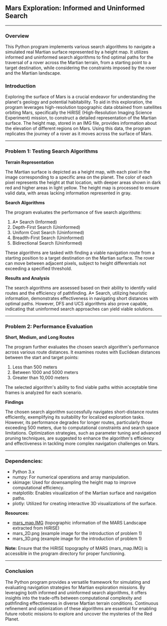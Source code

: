 ## Mars Exploration: Informed and Uninformed Search

---

### Overview

This Python program implements various search algorithms to navigate a simulated real Martian surface represented by a height map. It utilizes informed and uninformed search algorithms to find optimal paths for the traversal of a rover across the Martian terrain, from a starting point to a target destination, while considering the constraints imposed by the rover and the Martian landscape.

### Introduction

Exploring the surface of Mars is a crucial endeavor for understanding the planet's geology and potential habitability. To aid in this exploration, the program leverages high-resolution topographic data obtained from satellites orbiting Mars, specifically the HiRISE (High-Resolution Imaging Science Experiment) mission, to construct a detailed representation of the Martian surface. The height map, stored in an IMG file, provides information about the elevation of different regions on Mars. Using this data, the program replicates the journey of a rover as it moves across the surface of Mars.

---

### Problem 1: Testing Search Algorithms

**Terrain Representation**

The Martian surface is depicted as a height map, with each pixel in the image corresponding to a specific area on the planet. The color of each pixel represents the height at that location, with deeper areas shown in dark red and higher areas in light yellow. The height map is processed to ensure valid data, with areas lacking information represented in gray.

**Search Algorithms**

The program evaluates the performance of five search algorithms:

1. A* Search (Informed)
2. Depth-First Search (Uninformed)
3. Uniform Cost Search (Uninformed)
4. Breadth-First Search (Uninformed)
5. Bidirectional Search (Uninformed)

These algorithms are tasked with finding a viable navigation route from a starting position to a target destination on the Martian surface. The rover can move between adjacent pixels, subject to height differentials not exceeding a specified threshold.

**Results and Analysis**

The search algorithms are assessed based on their ability to identify valid routes and the efficiency of pathfinding. A* Search, utilizing heuristic information, demonstrates effectiveness in navigating short distances with optimal paths. However, DFS and UCS algorithms also prove capable, indicating that uninformed search approaches can yield viable solutions.

---

### Problem 2: Performance Evaluation

**Short, Medium, and Long Routes**

The program further evaluates the chosen search algorithm's performance across various route distances. It examines routes with Euclidean distances between the start and target points:

1. Less than 500 meters
2. Between 1000 and 5000 meters
3. Greater than 10,000 meters

The selected algorithm's ability to find viable paths within acceptable time frames is analyzed for each scenario.

**Findings**

The chosen search algorithm successfully navigates short-distance routes efficiently, exemplifying its suitability for localized exploration tasks. However, its performance degrades for longer routes, particularly those exceeding 500 meters, due to computational constraints and search space limitations. Optimization strategies, such as parameter tuning and advanced pruning techniques, are suggested to enhance the algorithm's efficiency and effectiveness in tackling more complex navigation challenges on Mars.

---

### Dependencies:
- Python 3.x
- numpy: For numerical operations and array manipulation.
- skimage: Used for downsampling the height map to improve computational efficiency.
- matplotlib: Enables visualization of the Martian surface and navigation paths.
- plotly: Utilized for creating interactive 3D visualizations of the surface.

**Resources:**
- [mars_map.IMG](https://drive.google.com/file/d/1BgLp5tIhpV_7NqhkYPgSOZj0MbB4VasI/view?usp=share_link) (topographic information of the MARS Landscape extracted from HiRISE)
- mars_2D.png (example image for the introduction of problem 1)
- mars_3D.png (example image for the introduction of problem 1)

**Note:** Ensure that the HiRISE topography of MARS (mars_map.IMG) is accessible in the program directory for proper functioning.

---

### Conclusion

The Python program provides a versatile framework for simulating and evaluating navigation strategies for Martian exploration missions. By leveraging both informed and uninformed search algorithms, it offers insights into the trade-offs between computational complexity and pathfinding effectiveness in diverse Martian terrain conditions. Continuous refinement and optimization of these algorithms are essential for enabling future robotic missions to explore and uncover the mysteries of the Red Planet.